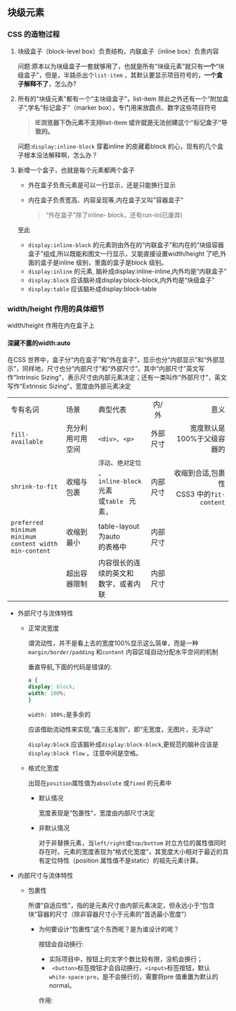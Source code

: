 ## 块级元素

### CSS 的造物过程

1. 块级盒子（block-level box）负责结构，内联盒子（inline box）负责内容

   问题:原本以为块级盒子一套就够用了，也就是所有“块级元素”就只有**一个**“块级盒子”，但是，半路杀出个`list-item` ，其默认要显示项目符号的，**一个盒子解释不了**，怎么办?

2. 所有的“块级元素”都有一个“主块级盒子”，list-item 除此之外还有一个“附加盒子”,学名“标记盒子”（marker box），专门用来放圆点、数字这些项目符号

   > **IE浏览器下伪元素不支持list-item 或许就是无法创建这个“标记盒子”导致的。**

   问题:`display:inline-block` 穿着inline 的皮藏着block 的心，现有的几个盒子根本没法解释啊，怎么办？

3. 新增一个盒子，也就是每个元素都两个盒子

   - 外在盒子负责元素是可以一行显示，还是只能换行显示

   - 内在盒子负责宽高、内容呈现等,内在盒子又叫"容器盒子"

     > “外在盒子”除了inline- block，还有run-in(已废弃)

   至此

   - `display:inline-block` 的元素则由外在的“内联盒子”和内在的“块级容器盒子”组成,所以既能和图文一行显示，又能直接设置width/height 了吧,外面的盒子是inline 级别，里面的盒子是block 级别。
   - `display:inline` 的元素, 脑补成display:inline-inline,内外均是“内联盒子”
   - `display:block`  应该脑补成display:block-block,内外均是“块级盒子”
   - `display:table`  应该脑补成display:block-table

### width/height 作用的具体细节

width/height 作用在内在盒子上

#### 深藏不露的width:auto

在CSS 世界中，盒子分“内在盒子”和“外在盒子”，显示也分“内部显示”和“外部显示”，同样地，尺寸也分“内部尺寸”和“外部尺寸”。其中“内部尺寸”英文写作“Intrinsic Sizing”，表示尺寸由内部元素决定；还有一类叫作“外部尺寸”，英文写作“Extrinsic Sizing”，宽度由外部元素决定

|                                                              |                  |                                                              |          |                                             |
| :----------------------------------------------------------- | :--------------- | :----------------------------------------------------------- | :------: | ------------------------------------------: |
| 专有名词                                                     | 场景             | 典型代表                                                     |  内/外   |                                        意义 |
| `fill-available`                                             | 充分利用可用空间 | `<div>`、`<p>`                                               | 外部尺寸 |                  宽度默认是100%于父级容器的 |
| `shrink-to-fit`                                              | 收缩与包裹       | `浮动`、`绝对定位` 、<br>`inline-block ` 元素<br> 或`table ` 元素， | 内部尺寸 | 收缩到合适,包裹性<br>CSS3 中的`fit-content` |
| `preferred minimum` <br>`minimum content width`<br>`min-content` | 收缩到最小       | table-layout 为auto<br> 的表格中                             | 内部尺寸 |                                             |
|                                                              | 超出容器限制     | 内容很长的连续的英文和<br>数字，或者内联                     | 内部尺寸 |                                             |

- 外部尺寸与流体特性

  - 正常流宽度

    谓流动性，并不是看上去的宽度100%显示这么简单，而是一种`margin/border/padding` 
    和`content`  内容区域自动分配水平空间的机制

    垂直导航,下面的代码是错误的:

    ```CSS
    a {
    display: block;
    width: 100%;
    }
    ```

    `width: 100%;`是多余的

    应该借助流动性来实现,“鑫三无准则”，即“无宽度，无图片，无浮动”

    `display:block` 应该脑补成`display:block-block`,更规范的脑补应该是`display:block flow` 。注意中间是空格。

  - 格式化宽度

    出现在`position`属性值为`absolute` 或`fixed`  的元素中

    - 默认情况

      宽度表现是“包裹性”，宽度由内部尺寸决定

    - 非默认情况

      对于非替换元素，当`left/right`或`top/bottom`  对立方位的属性值同时存在时，元素的宽度表现为“格式化宽度”，其宽度大小相对于最近的具有定位特性（position 属性值不是static）的祖先元素计算。

- 内部尺寸与流体特性

  - 包裹性

    所谓“自适应性”，指的是元素尺寸由内部元素决定，但永远小于“包含块”容器的尺寸（除非容器尺寸小于元素的“首选最小宽度”）

    - 为何要设计“包裹性”这个东西呢？是为谁设计的呢？

      按钮会自动换行:

      - 实际项目中，按钮上的文字个数比较有限，没机会换行；
      - ` <button>`标签按钮才会自动换行，`<input>`标签按钮，默认`white-space:pre`，是不会换行的，需要将pre 值重置为默认的normal。

      作用:
